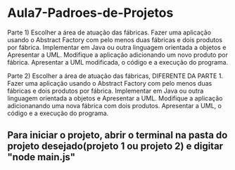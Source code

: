 # Aula7-Padroes-de-Projetos

Parte 1) Escolher a área de atuação das fábricas. Fazer uma aplicação usando o Abstract Factory com pelo menos duas fábricas e dois produtos por fábrica. Implementar em Java ou outra linguagem orientada a objetos e Apresentar a UML. Modifique a aplicação adicionando um novo produto por fábrica. Apresentar a UML modificada, o código e a execução do programa.

Parte 2) Escolher a área de atuação das fábricas, DIFERENTE DA PARTE 1. Fazer uma aplicação usando o Abstract Factory com pelo menos duas fábricas e dois produtos por fábrica. Implementar em Java ou outra linguagem orientada a objetos e Apresentar a UML. Modifique a aplicação adicionanando uma nova fábrica com dois produtos. Apresentar a UML, o código e a execução do programa.


## Para iniciar o projeto, abrir o terminal na pasta do projeto desejado(projeto 1 ou projeto 2) e digitar "node main.js"
